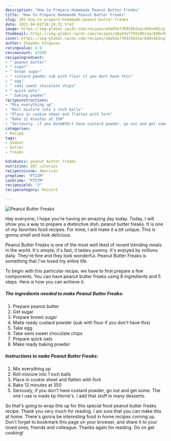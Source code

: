 ```yaml
---
description: "How to Prepare Homemade Peanut Butter Freaks"
title: "How to Prepare Homemade Peanut Butter Freaks"
slug: 201-how-to-prepare-homemade-peanut-butter-freaks
date: 2021-04-01T16:24:31.574Z
image: https://img-global.cpcdn.com/recipes/a0a93e776918b2aa/680x482cq70/peanut-butter-freaks-recipe-main-photo.jpg
thumbnail: https://img-global.cpcdn.com/recipes/a0a93e776918b2aa/680x482cq70/peanut-butter-freaks-recipe-main-photo.jpg
cover: https://img-global.cpcdn.com/recipes/a0a93e776918b2aa/680x482cq70/peanut-butter-freaks-recipe-main-photo.jpg
author: Stephen Ferguson
ratingvalue: 4.9
reviewcount: 43109
recipeingredient:
- " peanut butter"
- " sugar"
- " brown sugar"
- " custard powder sub with flour if you dont have this"
- " egg"
- " semi sweet chocolate chips"
- " quick oats"
- " baking powder"
recipeinstructions:
- "Mix everything up"
- "Roll mixture into 1 inch balls"
- "Place in cookie sheet and flatten with fork"
- "Bake 12 minutes at 350"
- "Seriously, if you don&#39;t have custard powder, go out and get some. The one I use is made by Horne&#39;s. I add that stuff in many desserts."
categories:
- Recipe
tags:
- peanut
- butter
- freaks

katakunci: peanut butter freaks 
nutrition: 287 calories
recipecuisine: American
preptime: "PT22M"
cooktime: "PT57M"
recipeyield: "3"
recipecategory: Dessert

---
```



![Peanut Butter Freaks](https://img-global.cpcdn.com/recipes/a0a93e776918b2aa/680x482cq70/peanut-butter-freaks-recipe-main-photo.jpg)

Hey everyone, I hope you're having an amazing day today. Today, I will show you a way to prepare a distinctive dish, peanut butter freaks. It is one of my favorites food recipes. For mine, I will make it a bit unique. This is gonna smell and look delicious.

Peanut Butter Freaks is one of the most well liked of recent trending meals in the world. It's simple, it's fast, it tastes yummy. It's enjoyed by millions daily. They're fine and they look wonderful. Peanut Butter Freaks is something that I've loved my entire life.




To begin with this particular recipe, we have to first prepare a few components. You can have peanut butter freaks using 8 ingredients and 5 steps. Here is how you can achieve it.

<!--inarticleads1-->

##### The ingredients needed to make Peanut Butter Freaks:

1. Prepare  peanut butter
1. Get  sugar
1. Prepare  brown sugar
1. Make ready  custard powder (sub with flour if you don&#39;t have this)
1. Take  egg
1. Take  semi sweet chocolate chips
1. Prepare  quick oats
1. Make ready  baking powder




<!--inarticleads2-->

##### Instructions to make Peanut Butter Freaks:

1. Mix everything up
1. Roll mixture into 1 inch balls
1. Place in cookie sheet and flatten with fork
1. Bake 12 minutes at 350
1. Seriously, if you don&#39;t have custard powder, go out and get some. The one I use is made by Horne&#39;s. I add that stuff in many desserts.




So that's going to wrap this up for this special food peanut butter freaks recipe. Thank you very much for reading. I am sure that you can make this at home. There's gonna be interesting food in home recipes coming up. Don't forget to bookmark this page on your browser, and share it to your loved ones, friends and colleague. Thanks again for reading. Go on get cooking!
